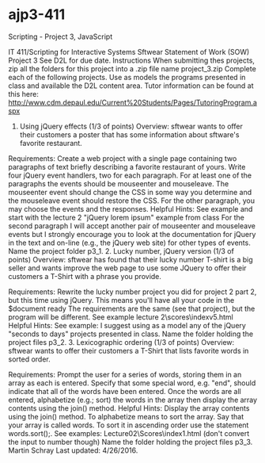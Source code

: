 # ajp3-411
Scripting - Project 3, JavaScript

IT 411/Scripting for Interactive Systems
Sftwear Statement of Work (SOW)
Project 3
See D2L for due date.
Instructions
When submitting thes projects, zip all the folders for this project into a .zip file name project_3.zip Complete each of the following projects. Use as models the programs presented in class and available the D2L content area. Tutor information can be found at this here: http://www.cdm.depaul.edu/Current%20Students/Pages/TutoringProgram.aspx

1. Using jQuery effects (1/3 of points)
Overview:
sftwear wants to offer their customers a poster that has some information about sftware's favorite restaurant.

Requirements:
Create a web project with a single page containing two paragraphs of text briefly describing a favorite restaurant of yours.
Write four jQuery event handlers, two for each paragraph.
For at least one of the paragraphs the events should be mouseenter and mouseleave.
The mouseenter event should change the CSS in some way you determine and the mouseleave event should restore the CSS.
For the other paragraph, you may choose the events and the responses.
Helpful Hints:
See example and start with the lecture 2 "jQuery lorem ipsum" example from class
For the second paragraph I will accept another pair of mouseenter and mouseleave events but I strongly encourage you to look at the documentation for jQuery in the text and on-line (e.g., the jQuery web site) for other types of events.
Name the project folder p3_1.
2. Lucky number, jQuery version (1/3 of points)
Overview:
sftwear has found that their lucky number T-shirt is a big seller and wants improve the web page to use some JQuery to offer their customers a T-Shirt with a phrase you provide.

Requirements:
Rewrite the lucky number project you did for project 2 part 2, but this time using jQuery.
This means you'll have all your code in the $document ready
The requirements are the same (see that project), but the program will be different.
See example lecture 2\scores\indexv5.html
Helpful Hints:
See example: I suggest using as a model any of the jQuery "seconds to days" projects presented in class.
Name the folder holding the project files p3_2.
3. Lexicographic ordering (1/3 of points)
Overview:
sftwear wants to offer their customers a T-Shirt that lists favorite words in sorted order.

Requirements:
Prompt the user for a series of words, storing them in an array as each is entered.
Specify that some special word, e.g. "end", should indicate that all of the words have been entered.
Once the words are all entered, alphabetize (e.g.; sort) the words in the array
then display the array contents using the join() method.
Helpful Hints:
Display the array contents using the join() method. To alphabetize means to sort the array. Say that your array is called words. To sort it in ascending order use the statement words.sort();.
See examples: Lecture02\Scores\index1.html (don't convert the input to number though)
Name the folder holding the project files p3_3.
Martin Schray Last updated: 4/26/2016.
